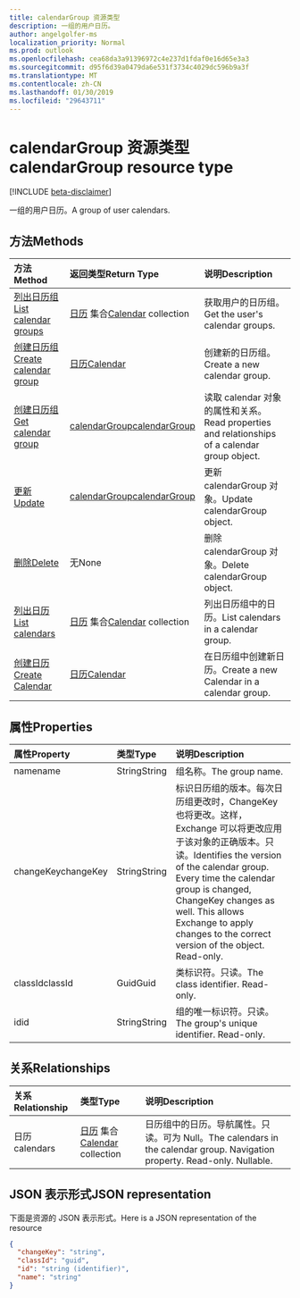 ```yaml
---
title: calendarGroup 资源类型
description: 一组的用户日历。
author: angelgolfer-ms
localization_priority: Normal
ms.prod: outlook
ms.openlocfilehash: cea68da3a91396972c4e237d1fdaf0e16d65e3a3
ms.sourcegitcommit: d95f6d39a0479da6e531f3734c4029dc596b9a3f
ms.translationtype: MT
ms.contentlocale: zh-CN
ms.lasthandoff: 01/30/2019
ms.locfileid: "29643711"
---
```

# <a name="calendargroup-resource-type"></a><span data-ttu-id="c883f-103">calendarGroup 资源类型</span><span class="sxs-lookup"><span data-stu-id="c883f-103">calendarGroup resource type</span></span>

[!INCLUDE [beta-disclaimer](../../includes/beta-disclaimer.md)]

<span data-ttu-id="c883f-104">一组的用户日历。</span><span class="sxs-lookup"><span data-stu-id="c883f-104">A group of user calendars.</span></span>

## <a name="methods"></a><span data-ttu-id="c883f-105">方法</span><span class="sxs-lookup"><span data-stu-id="c883f-105">Methods</span></span>

| <span data-ttu-id="c883f-106">方法</span><span class="sxs-lookup"><span data-stu-id="c883f-106">Method</span></span>                                                      | <span data-ttu-id="c883f-107">返回类型</span><span class="sxs-lookup"><span data-stu-id="c883f-107">Return Type</span></span>                        | <span data-ttu-id="c883f-108">说明</span><span class="sxs-lookup"><span data-stu-id="c883f-108">Description</span></span>                                                   |
| :---------------------------------------------------------- | :--------------------------------- | :------------------------------------------------------------ |
| [<span data-ttu-id="c883f-109">列出日历组</span><span class="sxs-lookup"><span data-stu-id="c883f-109">List calendar groups</span></span>](../api/user-list-calendargroups.md)  | <span data-ttu-id="c883f-110">[日历](calendar.md) 集合</span><span class="sxs-lookup"><span data-stu-id="c883f-110">[Calendar](calendar.md) collection</span></span> | <span data-ttu-id="c883f-111">获取用户的日历组。</span><span class="sxs-lookup"><span data-stu-id="c883f-111">Get the user's calendar groups.</span></span>                               |
| [<span data-ttu-id="c883f-112">创建日历组</span><span class="sxs-lookup"><span data-stu-id="c883f-112">Create calendar group</span></span>](../api/user-post-calendargroups.md) | [<span data-ttu-id="c883f-113">日历</span><span class="sxs-lookup"><span data-stu-id="c883f-113">Calendar</span></span>](calendar.md)            | <span data-ttu-id="c883f-114">创建新的日历组。</span><span class="sxs-lookup"><span data-stu-id="c883f-114">Create a new calendar group.</span></span>                                  |
| [<span data-ttu-id="c883f-115">创建日历组</span><span class="sxs-lookup"><span data-stu-id="c883f-115">Get calendar group</span></span>](../api/calendargroup-get.md)           | [<span data-ttu-id="c883f-116">calendarGroup</span><span class="sxs-lookup"><span data-stu-id="c883f-116">calendarGroup</span></span>](calendargroup.md)  | <span data-ttu-id="c883f-117">读取 calendar 对象的属性和关系。</span><span class="sxs-lookup"><span data-stu-id="c883f-117">Read properties and relationships of a calendar group object.</span></span> |
| [<span data-ttu-id="c883f-118">更新</span><span class="sxs-lookup"><span data-stu-id="c883f-118">Update</span></span>](../api/calendargroup-update.md)                    | [<span data-ttu-id="c883f-119">calendarGroup</span><span class="sxs-lookup"><span data-stu-id="c883f-119">calendarGroup</span></span>](calendargroup.md)  | <span data-ttu-id="c883f-120">更新 calendarGroup 对象。</span><span class="sxs-lookup"><span data-stu-id="c883f-120">Update calendarGroup object.</span></span>                                  |
| [<span data-ttu-id="c883f-121">删除</span><span class="sxs-lookup"><span data-stu-id="c883f-121">Delete</span></span>](../api/calendargroup-delete.md)                    | <span data-ttu-id="c883f-122">无</span><span class="sxs-lookup"><span data-stu-id="c883f-122">None</span></span>                               | <span data-ttu-id="c883f-123">删除 calendarGroup 对象。</span><span class="sxs-lookup"><span data-stu-id="c883f-123">Delete calendarGroup object.</span></span>                                  |
| [<span data-ttu-id="c883f-124">列出日历</span><span class="sxs-lookup"><span data-stu-id="c883f-124">List calendars</span></span>](../api/calendargroup-list-calendars.md)    | <span data-ttu-id="c883f-125">[日历](calendar.md) 集合</span><span class="sxs-lookup"><span data-stu-id="c883f-125">[Calendar](calendar.md) collection</span></span> | <span data-ttu-id="c883f-126">列出日历组中的日历。</span><span class="sxs-lookup"><span data-stu-id="c883f-126">List calendars in a calendar group.</span></span>                           |
| [<span data-ttu-id="c883f-127">创建日历</span><span class="sxs-lookup"><span data-stu-id="c883f-127">Create Calendar</span></span>](../api/calendargroup-post-calendars.md)   | [<span data-ttu-id="c883f-128">日历</span><span class="sxs-lookup"><span data-stu-id="c883f-128">Calendar</span></span>](calendar.md)            | <span data-ttu-id="c883f-129">在日历组中创建新日历。</span><span class="sxs-lookup"><span data-stu-id="c883f-129">Create a new Calendar in a calendar group.</span></span>                    |

## <a name="properties"></a><span data-ttu-id="c883f-130">属性</span><span class="sxs-lookup"><span data-stu-id="c883f-130">Properties</span></span>

| <span data-ttu-id="c883f-131">属性</span><span class="sxs-lookup"><span data-stu-id="c883f-131">Property</span></span>  | <span data-ttu-id="c883f-132">类型</span><span class="sxs-lookup"><span data-stu-id="c883f-132">Type</span></span>   | <span data-ttu-id="c883f-133">说明</span><span class="sxs-lookup"><span data-stu-id="c883f-133">Description</span></span>                                                                                                                                                                                               |
| :-------- | :----- | :-------------------------------------------------------------------------------------------------------------------------------------------------------------------------------------------------------- |
| <span data-ttu-id="c883f-134">name</span><span class="sxs-lookup"><span data-stu-id="c883f-134">name</span></span>      | <span data-ttu-id="c883f-135">String</span><span class="sxs-lookup"><span data-stu-id="c883f-135">String</span></span> | <span data-ttu-id="c883f-136">组名称。</span><span class="sxs-lookup"><span data-stu-id="c883f-136">The group name.</span></span>                                                                                                                                                                                           |
| <span data-ttu-id="c883f-137">changeKey</span><span class="sxs-lookup"><span data-stu-id="c883f-137">changeKey</span></span> | <span data-ttu-id="c883f-138">String</span><span class="sxs-lookup"><span data-stu-id="c883f-138">String</span></span> | <span data-ttu-id="c883f-p101">标识日历组的版本。每次日历组更改时，ChangeKey 也将更改。这样，Exchange 可以将更改应用于该对象的正确版本。只读。</span><span class="sxs-lookup"><span data-stu-id="c883f-p101">Identifies the version of the calendar group. Every time the calendar group is changed, ChangeKey changes as well. This allows Exchange to apply changes to the correct version of the object. Read-only.</span></span> |
| <span data-ttu-id="c883f-143">classId</span><span class="sxs-lookup"><span data-stu-id="c883f-143">classId</span></span>   | <span data-ttu-id="c883f-144">Guid</span><span class="sxs-lookup"><span data-stu-id="c883f-144">Guid</span></span>   | <span data-ttu-id="c883f-p102">类标识符。只读。</span><span class="sxs-lookup"><span data-stu-id="c883f-p102">The class identifier. Read-only.</span></span>                                                                                                                                                                          |
| <span data-ttu-id="c883f-147">id</span><span class="sxs-lookup"><span data-stu-id="c883f-147">id</span></span>        | <span data-ttu-id="c883f-148">String</span><span class="sxs-lookup"><span data-stu-id="c883f-148">String</span></span> | <span data-ttu-id="c883f-p103">组的唯一标识符。只读。</span><span class="sxs-lookup"><span data-stu-id="c883f-p103">The group's unique identifier. Read-only.</span></span>                                                                                                                                                                 |

## <a name="relationships"></a><span data-ttu-id="c883f-151">关系</span><span class="sxs-lookup"><span data-stu-id="c883f-151">Relationships</span></span>

| <span data-ttu-id="c883f-152">关系</span><span class="sxs-lookup"><span data-stu-id="c883f-152">Relationship</span></span> | <span data-ttu-id="c883f-153">类型</span><span class="sxs-lookup"><span data-stu-id="c883f-153">Type</span></span>                               | <span data-ttu-id="c883f-154">说明</span><span class="sxs-lookup"><span data-stu-id="c883f-154">Description</span></span>                                                                    |
| :----------- | :--------------------------------- | :----------------------------------------------------------------------------- |
| <span data-ttu-id="c883f-155">日历</span><span class="sxs-lookup"><span data-stu-id="c883f-155">calendars</span></span>    | <span data-ttu-id="c883f-156">[日历](calendar.md) 集合</span><span class="sxs-lookup"><span data-stu-id="c883f-156">[Calendar](calendar.md) collection</span></span> | <span data-ttu-id="c883f-p104">日历组中的日历。导航属性。只读。可为 Null。</span><span class="sxs-lookup"><span data-stu-id="c883f-p104">The calendars in the calendar group. Navigation property. Read-only. Nullable.</span></span> |

## <a name="json-representation"></a><span data-ttu-id="c883f-161">JSON 表示形式</span><span class="sxs-lookup"><span data-stu-id="c883f-161">JSON representation</span></span>

<span data-ttu-id="c883f-162">下面是资源的 JSON 表示形式。</span><span class="sxs-lookup"><span data-stu-id="c883f-162">Here is a JSON representation of the resource</span></span>

<!-- {
  "blockType": "resource",
  "optionalProperties": [
    "calendars"
  ],
  "keyProperty": "id",
  "@odata.type": "microsoft.graph.calendarGroup"
}-->

```json
{
  "changeKey": "string",
  "classId": "guid",
  "id": "string (identifier)",
  "name": "string"
}
```

<!-- uuid: 8fcb5dbc-d5aa-4681-8e31-b001d5168d79
2015-10-25 14:57:30 UTC -->

<!--
{
  "type": "#page.annotation",
  "description": "calendarGroup resource",
  "keywords": "",
  "section": "documentation",
  "tocPath": "",
  "suppressions": [
    "Error: /api-reference/beta/resources/calendargroup.md:\r\n      Exception processing links.\r\n    System.ArgumentException: Link Definition was null. Link text: !INCLUDE [beta-disclaimer](../../includes/beta-disclaimer.md)\r\n      at ApiDoctor.Validation.DocFile.get_LinkDestinations()\r\n      at ApiDoctor.Validation.DocSet.ValidateLinks(Boolean includeWarnings, String[] relativePathForFiles, IssueLogger issues, Boolean requireFilenameCaseMatch, Boolean printOrphanedFiles)"
  ]
}
-->
